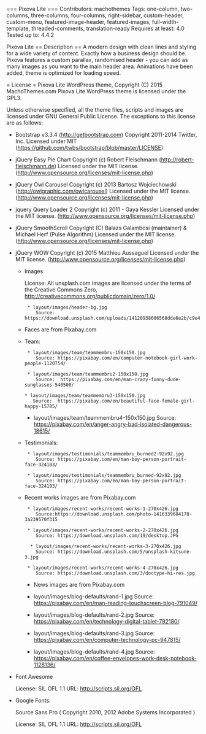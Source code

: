 === Pixova Lite ===
Contributors:		machothemes
Tags:               one-column, two-columns, three-columns, four-columns, right-sidebar, custom-header, custom-menu, featured-image-header, featured-images, full-width-template, threaded-comments, translation-ready
Requires at least:	4.0
Tested up to:		4.4.2

Pixova Lite
== Description ==
A modern design with clean lines and styling for a wide variety of content. Exactly how a business design should be. Pixova features a custom parallax, randomised header - you can add as many images as you want to the main header area. Animations have been added, theme is optimized for loading speed.

= License =
Pixova Lite WordPress theme, Copyright (C) 2015 MachoThemes.com
Pixova Lite WordPress theme is licensed under the GPL3.

Unless otherwise specified, all the theme files, scripts and images are licensed under GNU General Public License.
The exceptions to this license are as follows:

* Bootstrap v3.3.4 (http://getbootstrap.com)
    Copyright 2011-2014 Twitter, Inc.
    Licensed under MIT (https://github.com/twbs/bootstrap/blob/master/LICENSE)

* jQuery Easy Pie Chart
    Copyright (c) Robert Fleischmann (http://robert-fleischmann.de)
    Licensed under the MIT license. (http://www.opensource.org/licenses/mit-license.php)

* jQuery Owl Carousel
    Copyright (c) 2013 Bartosz Wojciechowski (http://owlgraphic.com/owlcarousel)
    Licensed under the MIT license. (http://www.opensource.org/licenses/mit-license.php)

* jquery Query Loader 2
    Copyright (c) 2011 - Gaya Kessler
    Licensed under the MIT license. (http://www.opensource.org/licenses/mit-license.php)

* jQuery SmoothScroll
     Copyright (C) Balazs Galambosi (maintainer) & Michael Herf     (Pulse Algorithm)
     Licensed under the MIT license.(http://www.opensource.org/licenses/mit-license.php)

 * jQuery WOW
     Copyright (c) 2015 Matthieu Aussaguel
     Licensed under the MIT license. (http://www.opensource.org/licenses/mit-license.php)


      * Images

     	License: All unsplash.com images are licensed under the terms of the Creative Commons Zero, http://creativecommons.org/publicdomain/zero/1.0/

     		 * layout/images/header-bg.jpg
     			Source: https://download.unsplash.com/uploads/14120938606568dde6e2b/c9e42240

      * Faces are from Pixabay.com

      * Team:

     		 * layout/images/team/teammembru-150x150.jpg
     			Source: https://pixabay.com/en/computer-notebook-girl-work-people-1120754/

             * layout/images/team/teammembru2-150x150.jpg
                Source:  https://pixabay.com/en/man-crazy-funny-dude-sunglasses-540500/

            * layout/images/team/teammembru3-150x150.jpg
               Source:  https://pixabay.com/en/beautiful-face-female-girl-happy-15785/

           * layout/images/team/teammembru4-150x150.jpg
              Source:  https://pixabay.com/en/anger-angry-bad-isolated-dangerous-18615/

      * Testimonials:

             * layout/images/testimonials/teammembru_burned2-92x92.jpg
                Source: https://pixabay.com/en/man-boy-person-portrait-face-324103/

             * layout/images/testimonials/teammembru_burned-92x92.jpg
                Source: https://pixabay.com/en/man-boy-person-portrait-face-324103/

      * Recent works images are from Pixabay.com

             * layout/images/recent-works/recent-works-1-270x426.jpg
                Source:https://download.unsplash.com/photo-1416339684178-3a239570f315

             * layout/images/recent-works/recent-works-2-270x426.jpg
                Source: https://download.unsplash.com/19/desktop.JPG

              * layout/images/recent-works/recent-works-3-270x426.jpg
                Source: https://download.unsplash.com/5/unsplash-kitsune-3.jpg

             * layout/images/recent-works/recent-works-4-270x426.jpg
                Source: https://download.unsplash.com/3/doctype-hi-res.jpg

        * News images are from Pixabay.com

        * layout/images/blog-defaults/rand-1.jpg
            Source:     https://pixabay.com/en/man-reading-touchscreen-blog-791049/

        * layout/images/blog-defaults/rand-2.jpg
            Source:     https://pixabay.com/en/technology-digital-tablet-792180/

        * layout/images/blog-defaults/rand-3.jpg
            Source:     https://pixabay.com/en/computer-technology-pc-947815/

        * layout/images/blog-defaults/rand-4.jpg
            Source:    https://pixabay.com/en/coffee-envelopes-work-desk-notebook-1128136/


 * Font Awesome

	License: SIL OFL 1.1
	URL: http://scripts.sil.org/OFL

 * Google Fonts:

    Source Sans Pro ( Copyright 2010, 2012 Adobe Systems Incorporated )

    License: SIL OFL 1.1
    URL: http://scripts.sil.org/OFL
